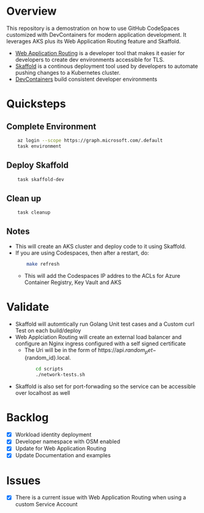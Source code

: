 # Overview

This repository is a demostration on how to use GitHub CodeSpaces customized with DevContainers for modern application development. It leverages AKS plus its Web Application Routing feature and Skaffold. 

* [Web Application Routing](https://docs.microsoft.com/en-us/azure/aks/web-app-routing) is a developer tool that makes it easier for developers to create dev environments accessible for TLS.  
* [Skaffold](https://skaffold.dev/docs/) is a continous deployment tool used by developers to automate pushing changes to a Kubernetes cluster.  
* [DevContainers](https://containers.dev/) build consistent developer environments

# Quicksteps
## Complete Environment
```bash
    az login --scope https://graph.microsoft.com/.default
    task environment
```

## Deploy Skaffold
```bash
    task skaffold-dev
```

## Clean up
```bash
    task cleanup
```

## Notes
* This will create an AKS cluster and deploy code to it using Skaffold.
* If you are using Codespaces, then after a restart, do:
    ```bash
        make refresh
    ```
    * This will add the Codespaces IP addres to the ACLs for Azure Container Registry, Key Vault and AKS

# Validate 
* Skaffold will automtically run Golang Unit test cases and a Custom curl Test on each build/deploy 
* Web Applciation Routing will create an external load balancer and configure an Nginx ingress configured with a self signed certificate
    * The Uri will be in the form of https://api.${random_pet}-${random_id}.local.
        ```bash
            cd scripts
            ./network-tests.sh
        ```
* Skaffold is also set for port-forwading so the service can be accessible over localhost as well

# Backlog
- [X] Workload identity deployment
- [X] Developer namespace with OSM enabled 
- [X] Update for Web Application Routing 
- [X] Update Documentation and examples

# Issues
- [X] There is a current issue with Web Application Routing when using a custom Service Account
